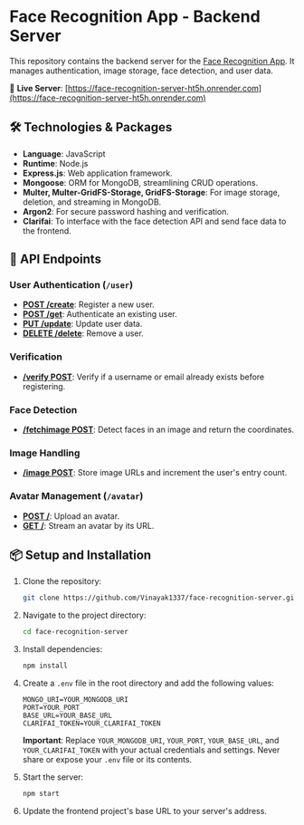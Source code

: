 # Face Recognition App - Backend Server

This repository contains the backend server for the [Face Recognition App](https://face-recognition-ht5h.netlify.app). It manages authentication, image storage, face detection, and user data.

🔗 **Live Server**: [https://face-recognition-server-ht5h.onrender.com](https://face-recognition-server-ht5h.onrender.com)

## 🛠 Technologies & Packages

- **Language**: JavaScript
- **Runtime**: Node.js
- **Express.js**: Web application framework.
- **Mongoose**: ORM for MongoDB, streamlining CRUD operations.
- **Multer, Multer-GridFS-Storage, GridFS-Storage**: For image storage, deletion, and streaming in MongoDB.
- **Argon2**: For secure password hashing and verification.
- **Clarifai**: To interface with the face detection API and send face data to the frontend.

## 🚀 API Endpoints

### User Authentication (`/user`)

- **[POST /create](https://face-recognition-server-ht5h.onrender.com/user/create)**: Register a new user.
- **[POST /get](https://face-recognition-server-ht5h.onrender.com/user/get)**: Authenticate an existing user.
- **[PUT /update](https://face-recognition-server-ht5h.onrender.com/user/update)**: Update user data.
- **[DELETE /delete](https://face-recognition-server-ht5h.onrender.com/user/delete)**: Remove a user.

### Verification

- **[/verify POST](https://face-recognition-server-ht5h.onrender.com/verify/)**: Verify if a username or email already exists before registering.

### Face Detection

- **[/fetchimage POST](https://face-recognition-server-ht5h.onrender.com/fetchimage/)**: Detect faces in an image and return the coordinates.

### Image Handling

- **[/image POST](https://face-recognition-server-ht5h.onrender.com/image/)**: Store image URLs and increment the user's entry count.

### Avatar Management (`/avatar`)

- **[POST /](https://face-recognition-server-ht5h.onrender.com/images/)**: Upload an avatar.
- **[GET /](https://face-recognition-server-ht5h.onrender.com/images/)**: Stream an avatar by its URL.

## 📦 Setup and Installation

1. Clone the repository: 
   ```bash
   git clone https://github.com/Vinayak1337/face-recognition-server.git
   ```
2. Navigate to the project directory: 
   ```bash
   cd face-recognition-server
   ```
3. Install dependencies: 
   ```bash
   npm install
   ```
4. Create a `.env` file in the root directory and add the following values:
   ```
   MONGO_URI=YOUR_MONGODB_URI
   PORT=YOUR_PORT
   BASE_URL=YOUR_BASE_URL
   CLARIFAI_TOKEN=YOUR_CLARIFAI_TOKEN
   ```
   **Important**: Replace `YOUR_MONGODB_URI`, `YOUR_PORT`, `YOUR_BASE_URL`, and `YOUR_CLARIFAI_TOKEN` with your actual credentials and settings. Never share or expose your `.env` file or its contents.

5. Start the server: 
   ```bash
   npm start
   ```
6. Update the frontend project's base URL to your server's address.
